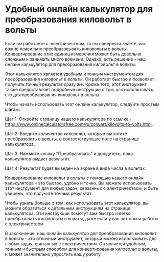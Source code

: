 Удобный онлайн калькулятор для преобразования киловольт в вольты
================================================================

Если вы работаете с электричеством, то вы наверняка знаете, как важно правильно преобразовывать киловольты в вольты. Конвертирование этих единиц измерения может быть довольно сложным и занимать много времени. Однако, есть решение - наш онлайн калькулятор для преобразования киловольт в вольты.

Этот калькулятор является удобным и точным инструментом для преобразования киловольт в вольты. Он работает быстро и позволяет получить точный результат сразу же. Кроме того, этот инструмент также предоставляет подробные инструкции о том, как использовать его для преобразования киловольт в вольты.

Чтобы начать использовать этот онлайн калькулятор, следуйте простым шагам:

Шаг 1: Откройте страницу нашего калькулятора по ссылке - <https://www.onlinecalculatorsfree.com/ru/convert/kilovolts-to-volts.html>.

Шаг 2: Введите количество киловольт, которые вы хотите преобразовать в вольты, в соответствующее поле на странице калькулятора.

Шаг 3: Нажмите кнопку "Преобразовать" и дождитесь, пока калькулятор выдаст результат.

Шаг 4: Результат будет выведен на экране в виде числа в вольтах.

Конвертирование киловольт в вольты с помощью нашего онлайн калькулятора - это быстро, удобно и точно. Вы можете использовать этот инструмент для любых задач, связанных с электричеством, и быть уверены, что получите точный результат.

Чтобы узнать больше о том, как использовать этот калькулятор, вы можете обратиться к детальным инструкциям на странице калькулятора. Эти инструкции помогут вам быстро и легко преобразовать киловольты в вольты, даже если у вас нет опыта работы с электричеством.

В заключение, наш онлайн калькулятор для преобразования киловольт в вольты - это отличный инструмент, который можно использовать для любых задач, связанных с электричеством. Он является удобным, точным и быстрым способом для конвертирования киловольт в вольты, и может значительно упростить вашу работу.